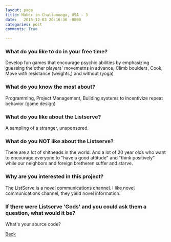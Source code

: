 ```yaml
---
layout: page
title: Maker in Chattanooga, USA - 3
date:   2015-12-03 20:16:36 -0800
categories: post
comments: True

---
```


### What do you like to do in your free time?
<p>Develop fun games that encourage psychic abilities by emphasizing guessing the other players' movemetns in advance,
Climb boulders,
Cook,
Move with resistance (weights,) and without (yoga)</p>

### What do you know the most about?
<p>Programming, Project Management,
Building systems to incentivize repeat behavior (game design)</p>

### What do you like about the Listserve?
<p>A sampling of a stranger, unsponsored.</p>

### What do you NOT like about the Listserve?
<p>There are a lot of shitheads in the world.
And a lot of 20 year olds who want to encourage everyone to "have a good attitude" and "think positively" while our neighbors and foreign bretheren suffer and starve.</p>

### Why are you interested in this project?
<p>The ListServe is a novel communications channel. I like novel communications channel, they yield novel information.</p>

### If there were Listserve 'Gods' and you could ask them a question, what would it be?
<p>What's your source code?</p>

[Back][1]

[1]: /home/responders/all